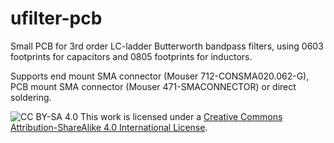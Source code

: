 # ufilter-pcb

Small PCB for 3rd order LC-ladder Butterworth bandpass filters, using 0603 footprints for capacitors and 0805 footprints for inductors.

Supports end mount SMA connector (Mouser 712-CONSMA020.062-G), PCB mount SMA connector (Mouser  471-SMACONNECTOR) or direct soldering.

![CC BY-SA 4.0](https://licensebuttons.net/l/by-sa/4.0/80x15.png) This work is licensed under a [Creative Commons Attribution-ShareAlike 4.0 International License](http://creativecommons.org/licenses/by-sa/4.0/).